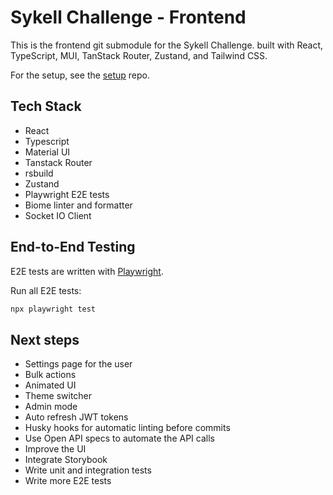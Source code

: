# Sykell Challenge - Frontend

This is the frontend git submodule for the Sykell Challenge. built with React, TypeScript, MUI, TanStack Router, Zustand, and Tailwind CSS.

For the setup, see the [setup](https://github.com/sykell-challenge/setup) repo.

## Tech Stack
- React
- Typescript
- Material UI
- Tanstack Router
- rsbuild
- Zustand
- Playwright E2E tests
- Biome linter and formatter
- Socket IO Client

## End-to-End Testing

E2E tests are written with [Playwright](https://playwright.dev/).

Run all E2E tests:
```sh
npx playwright test
```

## Next steps

- Settings page for the user
- Bulk actions
- Animated UI
- Theme switcher
- Admin mode
- Auto refresh JWT tokens
- Husky hooks for automatic linting before commits
- Use Open API specs to automate the API calls
- Improve the UI
- Integrate Storybook
- Write unit and integration tests
- Write more E2E tests

